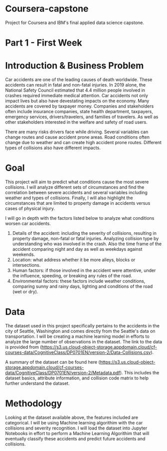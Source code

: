 # Coursera-capstone
Project for Coursera and IBM's final applied data science capstone. 

# Part 1 - First Week 

# Introduction & Business Problem 
Car accidents are one of the leading causes of death worldwide. These accidents can result in fatal and non-fatal injuries. In 2019 alone, the National Safety Council estimated that 4.4 million people involved in crashes required immediate medical attention. 
Car accidents not only impact lives but also have devestating impacts on the economy. Many accidents are covered by taxpayer money. Companies and stakeholders often include insurance companies, state health department, taxpayers, emergency services, drivers/travelers, and families of travelers. As well as other stakeholders interested in the welfare and safety of road users. 

There are many risks drivers face while driving. Several variables can change routes and cause accident prone areas. Road conditions often change due to weather and can create high accident prone routes. Different types of collisions also have different impacts. 

# Goal 
This project will aim to predict what conditions cause the most severe collisions. I will analyze different sets of circumstances and find the correlation between severe accidents and several variables including weather and types of collisions. Finally, I will also highlight the circumstances that are limited to property damage in accidents versus cases of physical injury. 

I will go in depth with the factors listed below to analyze what conditions worsen car accidents.
1. Details of the accident: including the severity of collisions, resulting in property damage, non-fatal or fatal injuries. Analyzing collision type by understanding who was involved in the crash. Also the time frame of the accident comparing night and day as well as weekdays against weekends. 
2. Location: what address whether it be more alleys, blocks or intersections.
3. Human factors: if those involved in the accident were attentive, under the influence, speeding, or breaking any rules of the road. 
4. Environmental factors: these factors include weather conditions, comparing sunny and rainy days, lighting and conditions of the road (wet or dry). 


# Data 
The dataset used in this project specifically pertains to the accidents in the city of Seattle, Washington and comes directly from the Seattle's data on transportation. I will be creating a machine learning model in efforts to analyze the large number of observations in the dataset. The link to the data is provided from (https://s3.us.cloud-object-storage.appdomain.cloud/cf-courses-data/CognitiveClass/DP0701EN/version-2/Data-Collisions.csv). 

A summary of the dataset can be found here (https://s3.us.cloud-object-storage.appdomain.cloud/cf-courses-data/CognitiveClass/DP0701EN/version-2/Metadata.pdf). This includes the dataset basics, attribute information, and collision code matrix to help further understand the dataset. 

# Methodology 
Looking at the dataset available above, the features included are categorical. I will be using Machine learning algorithim with the car collisions and severity recognition. I will load the dataset into Jupyter Notebooks in effort to perform a Machine Learning Algorithim that will eventually classify these accidents and predict future accidents and collisions. 

